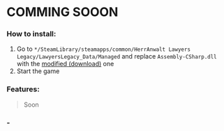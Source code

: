 # COMMING SOOON

### How to install:
1. Go to <code>*/SteamLibrary/steamapps/common/HerrAnwalt Lawyers Legacy/LawyersLegacy_Data/Managed</code> and replace <code>Assembly-CSharp.dll</code> with the [modified (download)](https://github.com/mopsfl/dnSpy-codes/raw/main/Raft/Mod%20Menu/Assembly-CSharp.dll) one
2. Start the game

### Features:
> Soon


### -
